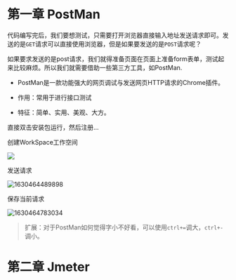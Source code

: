 # 第一章 PostMan

代码编写完后，我们要想测试，只需要打开浏览器直接输入地址发送请求即可。发送的是`GET`请求可以直接使用浏览器，但是如果要发送的是`POST`请求呢？

如果要求发送的是post请求，我们就得准备页面在页面上准备form表单，测试起来比较麻烦。所以我们就需要借助一些第三方工具，如PostMan.

* PostMan是一款功能强大的网页调试与发送网页HTTP请求的Chrome插件。
* 作用：常用于进行接口测试

* 特征：简单、实用、美观、大方。

直接双击安装包运行，然后注册...

创建WorkSpace工作空间

![](D:\Java\笔记\图片\2-34【工具篇】\1-5.png)

发送请求

![1630464489898](D:\Java\笔记\图片\2-34【工具篇】\1-6.png)

保存当前请求

![1630464783034](D:\Java\笔记\图片\2-34【工具篇】\1-7.png)

> 扩展：对于PostMan如何觉得字小不好看，可以使用`ctrl+=`调大，`ctrl+-`调小。

# 第二章 Jmeter
